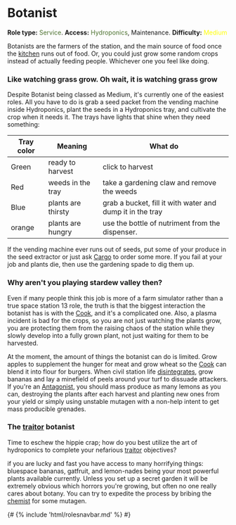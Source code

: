 # Botanist
**Role type:** <font color= "#4e7331">Service</font>. **Access:** <font color="#4e7331">Hydroponics</font>, Maintenance. **Difficulty:** <font color="Yellow">Medium</font>

Botanists are the farmers of the station, and the main source of food once the [kitchen](Cook.md) runs out of food. Or, you could just grow some random crops instead of actually feeding people. Whichever one you feel like doing.


### Like watching grass grow. Oh wait, it is watching grass grow

Despite Botanist being classed as Medium, it's currently one of the easiest roles. All you have to do is grab a seed packet from the vending machine inside Hydroponics, plant the seeds in a Hydroponics tray, and cultivate the crop when it needs it. The trays have lights that shine when they need something:

| Tray color | Meaning | What do |
|----|----|----|
| Green | ready to harvest | click to harvest |
| Red | weeds in the tray | take a gardening claw and remove the weeds |
| Blue | plants are thirsty | grab a bucket, fill it with water and dump it in the tray |
| orange | plants are hungry | use the bottle of nutriment from the dispenser. |


If the vending machine ever runs out of seeds, put some of your produce in the seed extractor or just ask [Cargo](Cargo-Technician.md) to order some more. If you fail at your job and plants die, then use the gardening spade to dig them up.
### Why aren't you playing stardew valley then?

Even if many people think this job is more of a farm simulator rather than a true space station 13 role, the truth is that the biggest interaction the botanist has is with the [Cook](Cook.md), and it's a complicated one. Also, a plasma incident is bad for the crops, so you are not just watching the plants grow, you are protecting them from the raising chaos of the station while they slowly develop into a fully grown plant, not just waiting for them to be harvested. 


At the moment, the amount of things the botanist can do is limited. Grow apples to supplement the hunger for meat and grow wheat so the [Cook](Cook.md) can blend it into flour for burgers. When civil station life [disintegrates](Battle-royale.md), grow bananas and lay a minefield of peels around your turf to dissuade attackers. If you're an [Antagonist](Antagonist.md), you should mass produce as many lemons as you can, destroying the plants after each harvest and planting new ones from your yield or simply using unstable mutagen with a non-help intent to get mass producible grenades. 

### The [traitor](traitor.md) botanist

Time to eschew the hippie crap; how do you best utilize the art of hydroponics to complete your nefarious [traitor](traitor.md) objectives?

if you are lucky and fast you have access to many horrifying things: bluespace bananas, gatfruit, and lemon-nades being your most powerful plants available currently. Unless you set up a secret garden it will be extremely obvious which horrors you're growing, but often no one really cares about botany. You can try to expedite the process by bribing the [chemist](chemist.md) for some mutagen.

{# {% include 'html/rolesnavbar.md' %} #}
